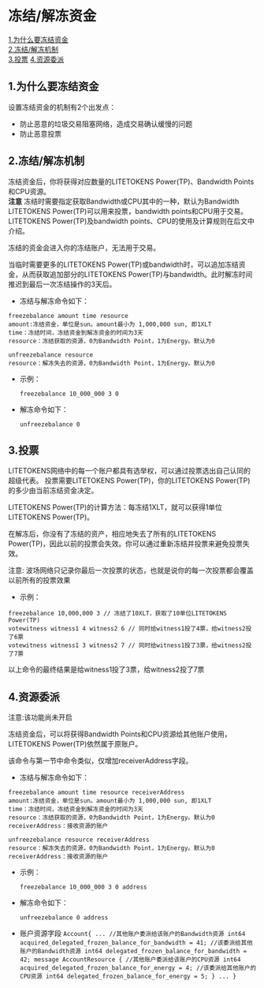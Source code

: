 # 冻结/解冻资金
[1.为什么要冻结资金](#1) \
[2.冻结/解冻机制](#2) \
[3.投票](#3)
[4.资源委派](#4)

## <h2 id="1">1.为什么要冻结资金</h2>  

设置冻结资金的机制有2个出发点：
+ 防止恶意的垃圾交易阻塞网络，造成交易确认缓慢的问题
+ 防止恶意投票


## <h2 id="2">2.冻结/解冻机制</h2>  

冻结资金后，你将获得对应数量的LITETOKENS Power(TP)、Bandwidth Points和CPU资源。   
**注意** 冻结时需要指定获取Bandwidth或CPU其中的一种，默认为Bandwidth
LITETOKENS Power(TP)可以用来投票，bandwidth points和CPU用于交易。LITETOKENS Power(TP)及bandwidth points、CPU的使用及计算规则在后文中介绍。

冻结的资金会进入你的冻结账户，无法用于交易。

当临时需要更多的LITETOKENS Power(TP)或bandwidth时，可以追加冻结资金，从而获取追加部分的LITETOKENS Power(TP)与bandwidth。此时解冻时间推迟到最后一次冻结操作的3天后。

+ 冻结与解冻命令如下：

```
freezebalance amount time resource
amount:冻结资金，单位是sun。amount最小为 1,000,000 sun, 即1XLT
time：冻结时间，冻结资金到解冻资金的时间为3天
resource：冻结获取的资源，0为Bandwidth Point，1为Energy。默认为0

unfreezebalance resource
resource：解冻失去的资源，0为Bandwidth Point，1为Energy。默认为0
```

+ 示例：

    `freezebalance 10_000_000 3 0`

+ 解冻命令如下：

    `unfreezebalance 0`

## <h2 id="2">3.投票</h2>  

LITETOKENS网络中的每一个账户都具有选举权，可以通过投票选出自己认同的超级代表。 投票需要LITETOKENS Power(TP)，你的LITETOKENS Power(TP)的多少由当前冻结资金决定。

LITETOKENS Power(TP)的计算方法：每冻结1XLT，就可以获得1单位LITETOKENS Power(TP)。

在解冻后，你没有了冻结的资产，相应地失去了所有的LITETOKENS Power(TP)，因此以前的投票会失效。你可以通过重新冻结并投票来避免投票失效。

注意: 波场网络只记录你最后一次投票的状态，也就是说你的每一次投票都会覆盖以前所有的投票效果

+ 示例：

```
freezebalance 10,000,000 3 // 冻结了10XLT，获取了10单位LITETOKENS Power(TP)
votewitness witness1 4 witness2 6 // 同时给witness1投了4票，给witness2投了6票
votewitness witness1 3 witness2 7 // 同时给witness1投了3票，给witness2投了7票
```

以上命令的最终结果是给witness1投了3票，给witness2投了7票

## <h2 id="4">4.资源委派</h2>  
注意:该功能尚未开启

冻结资金后，可以将获得Bandwidth Points和CPU资源给其他账户使用，LITETOKENS Power(TP)依然属于原账户。 

该命令与第一节中命令类似，仅增加receiverAddress字段。
+ 冻结与解冻命令如下：

```
freezebalance amount time resource receiverAddress
amount:冻结资金，单位是sun。amount最小为 1,000,000 sun, 即1XLT
time：冻结时间，冻结资金到解冻资金的时间为3天
resource：冻结获取的资源，0为Bandwidth Point，1为Energy。默认为0
receiverAddress：接收资源的账户

unfreezebalance resource receiverAddress
resource：解冻失去的资源，0为Bandwidth Point，1为Energy。默认为0
receiverAddress：接收资源的账户

```

+ 示例：

    `freezebalance 10_000_000 3 0 address`

+ 解冻命令如下：

    `unfreezebalance 0 address`
    
+ 账户资源字段
    `Account{
    ...
    //其他账户委派给该账户的Bandwidth资源
    int64 acquired_delegated_frozen_balance_for_bandwidth = 41;
    //该委派给其他账户的Bandwidth资源
    int64 delegated_frozen_balance_for_bandwidth = 42;
    message AccountResource {
    //其他账户委派给该账户的CPU资源
    int64 acquired_delegated_frozen_balance_for_energy = 4;
    //该委派给其他账户的CPU资源
    int64 delegated_frozen_balance_for_energy = 5;
    }
    ...
    }
    `
